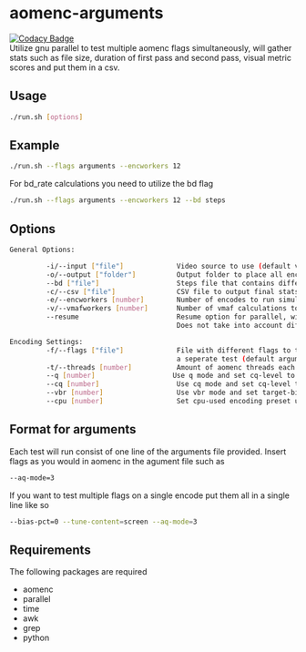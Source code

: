 # aomenc-arguments

[![Codacy Badge](https://app.codacy.com/project/badge/Grade/9d73582417664408a6f0488555c6f063)](https://www.codacy.com/manual/luigi311/aomenc-arguments?utm_source=gitlab.com&utm_medium=referral&utm_content=Luigi311/aomenc-arguments&utm_campaign=Badge_Grade)  
Utilize gnu parallel to test multiple aomenc flags simultaneously, will gather stats such as file size, duration of first pass
and second pass, visual metric scores and put them in a csv.

## Usage

```bash
./run.sh [options]
```

## Example

```bash
./run.sh --flags arguments --encworkers 12
```

For bd_rate calculations you need to utilize the bd flag
```bash
./run.sh --flags arguments --encworkers 12 --bd steps
```

## Options

```bash
General Options:

         -i/--input ["file"]             Video source to use (default video.mkv)
         -o/--output ["folder"]          Output folder to place all encoded videos and stats files (default output)   
         --bd ["file"]                   Steps file that contains different quality settings to test bd_rate with   
         -c/--csv ["file"]               CSV file to output final stats for all encodes to (default stats.csv)        
         -e/--encworkers [number]        Number of encodes to run simultaneously (defaults cpu threads/aomenc threads)
         -v/--vmafworkers [number]       Number of vmaf calculations to run simultaneously (defaults 3)
         --resume                        Resume option for parallel, will use encoding.log and vmaf.log 
                                         Does not take into account different encoding settings (default false)       

Encoding Settings:
         -f/--flags ["file"]             File with different flags to test. Each line represents
                                         a seperate test (default arguments)
         -t/--threads [number]           Amount of aomenc threads each encode should use (default 4)
         --q [number]                   Use q mode and set cq-level to number provided (default 50)
         --cq [number]                   Use cq mode and set cq-level to number provided, currently disabled
         --vbr [number]                  Use vbr mode and set target-bitrate to number provided
         --cpu [number]                  Set cpu-used encoding preset used by aomenc (default 6)
```

## Format for arguments

Each test will run consist of one line of the arguments file provided. Insert flags as you would in aomenc in the agument file such as 

```bash
--aq-mode=3
```

If you want to test multiple flags on a single encode put them all in a single line like so

```bash
--bias-pct=0 --tune-content=screen --aq-mode=3
```

## Requirements

The following packages are required

-   aomenc
-   parallel
-   time
-   awk
-   grep
-   python
